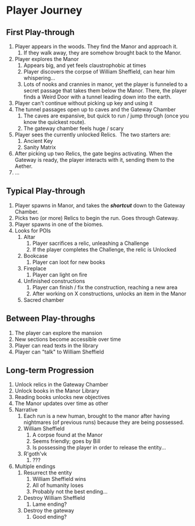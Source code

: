 # Player Journey

## First Play-through
1. Player appears in the woods. They find the Manor and approach it.
	1. If they walk away, they are somehow brought back to the Manor.
2. Player explores the Manor
	1. Appears big, and yet feels claustrophobic at times
	2. Player discovers the corpse of William Sheffield, can hear him whispering...
	3. Lots of nooks and crannies in manor, yet the player is funneled to a secret passage that takes them below the Manor. There, the player finds a Weird Door with a tunnel leading down into the earth.
3. Player can't continue without picking up key and using it
4. The tunnel passages open up to caves and the Gateway Chamber
	1. The caves are expansive, but quick to run / jump through (once you know the quickest route).
	2. The gateway chamber feels huge / scary
5. Player sees the currently unlocked Relics.  The two starters are:
	1. Ancient Key
	2. Sanity Matrix
6. After picking up two Relics, the gate begins activating. When the Gateway is ready, the player interacts with it, sending them to the Aether.
7. ...
## Typical Play-through
1. Player spawns in Manor, and takes the ***shortcut*** down to the Gateway Chamber.
2. Picks two (or more) Relics to begin the run. Goes through Gateway.
3. Player spawns in one of the biomes.
4. Looks for POIs
	1. Altar
		1. Player sacrifices a relic, unleashing a Challenge
		2. If the player completes the Challenge, the relic is Unlocked
	2. Bookcase
		1. Player can loot for new books
	3. Fireplace
		1. Player can light on fire
	4. Unfinished constructions
		1. Player can finish / fix the construction, reaching a new area
		2. After working on X constructions, unlocks an item in the Manor
	5. Sacred chamber
## Between Play-throughs
1. The player can explore the mansion
2. New sections become accessible over time
3. Player can read texts in the library
4. Player can "talk" to William Sheffield
## Long-term Progression
1. Unlock relics in the Gateway Chamber
2. Unlock books in the Manor Library
3. Reading books unlocks new objectives
4. The Manor updates over time as other
5. Narrative
	1. Each run is a new human, brought to the manor after having nightmares (of previous runs) because they are being possessed.
	2. William Sheffield
		1. A corpse found at the Manor
		2. Seems friendly; goes by Bill
		3. Is possessing the player in order to release the entity...
	3. R'goth'vk
		1. ???
6. Multiple endings
	1. Resurrect the entity
		1. William Sheffield wins
		2. All of humanity loses
		3. Probably not the best ending...
	2. Destroy William Sheffield
		1. Lame ending?
	3. Destroy the gateway
		1. Good ending?